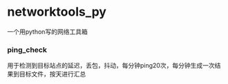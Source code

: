 # networktools_py
一个用python写的网络工具箱
### ping_check
用于检测到目标站点的延迟，丢包，抖动，每分钟ping20次，每分钟生成一次结果到目标文件，按天进行汇总
